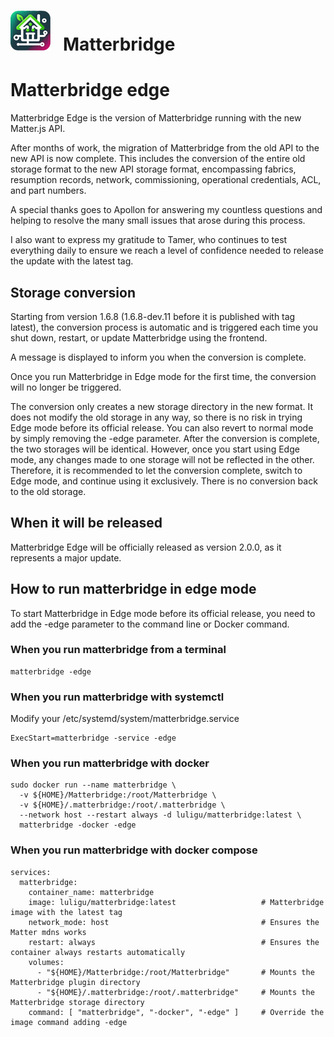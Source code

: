 # <img src="https://github.com/Luligu/matterbridge/blob/main/frontend/public/matterbridge%2064x64.png" alt="Matterbridge Logo" width="64px" height="64px">&nbsp;&nbsp;&nbsp;Matterbridge

# Matterbridge edge

Matterbridge Edge is the version of Matterbridge running with the new Matter.js API.

After months of work, the migration of Matterbridge from the old API to the new API is now complete. This includes the conversion of the entire old storage format to the new API storage format, encompassing fabrics, resumption records, network, commissioning, operational credentials, ACL, and part numbers.

A special thanks goes to Apollon for answering my countless questions and helping to resolve the many small issues that arose during this process.

I also want to express my gratitude to Tamer, who continues to test everything daily to ensure we reach a level of confidence needed to release the update with the latest tag.

## Storage conversion

Starting from version 1.6.8 (1.6.8-dev.11 before it is published with tag latest), the conversion process is automatic and is triggered each time you shut down, restart, or update Matterbridge using the frontend.

A message is displayed to inform you when the conversion is complete.

Once you run Matterbridge in Edge mode for the first time, the conversion will no longer be triggered.

The conversion only creates a new storage directory in the new format. It does not modify the old storage in any way, so there is no risk in trying Edge mode before its official release. You can also revert to normal mode by simply removing the -edge parameter. After the conversion is complete, the two storages will be identical. However, once you start using Edge mode, any changes made to one storage will not be reflected in the other. Therefore, it is recommended to let the conversion complete, switch to Edge mode, and continue using it exclusively.
There is no conversion back to the old storage.

## When it will be released

Matterbridge Edge will be officially released as version 2.0.0, as it represents a major update.

## How to run matterbridge in edge mode 

To start Matterbridge in Edge mode before its official release, you need to add the -edge parameter to the command line or Docker command.

### When you run matterbridge from a terminal

```
matterbridge -edge
```

### When you run matterbridge with systemctl

Modify your /etc/systemd/system/matterbridge.service

```
ExecStart=matterbridge -service -edge
```

### When you run matterbridge with docker

```
sudo docker run --name matterbridge \
  -v ${HOME}/Matterbridge:/root/Matterbridge \
  -v ${HOME}/.matterbridge:/root/.matterbridge \
  --network host --restart always -d luligu/matterbridge:latest \
  matterbridge -docker -edge
```

### When you run matterbridge with docker compose

```
services:
  matterbridge:
    container_name: matterbridge
    image: luligu/matterbridge:latest                   # Matterbridge image with the latest tag
    network_mode: host                                  # Ensures the Matter mdns works
    restart: always                                     # Ensures the container always restarts automatically
    volumes:
      - "${HOME}/Matterbridge:/root/Matterbridge"       # Mounts the Matterbridge plugin directory
      - "${HOME}/.matterbridge:/root/.matterbridge"     # Mounts the Matterbridge storage directory
    command: [ "matterbridge", "-docker", "-edge" ]     # Override the image command adding -edge
```